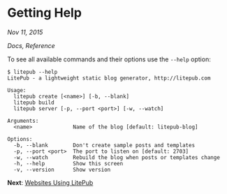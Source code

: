 # Getting Help

*Nov 11, 2015*

*Docs, Reference*

To see all available commands and their options use the `--help` option:

```
$ litepub --help
LitePub - a lightweight static blog generator, http://litepub.com

Usage:
  litepub create [<name>] [-b, --blank]
  litepub build
  litepub server [-p, --port <port>] [-w, --watch]

Arguments:
  <name>             Name of the blog [default: litepub-blog]

Options:
  -b, --blank        Don't create sample posts and templates
  -p, --port <port>  The port to listen on [default: 2703]
  -w, --watch        Rebuild the blog when posts or templates change
  -h, --help         Show this screen
  -v, --version      Show version
```

**Next**: [Websites Using LitePub](/websites-using-litepub.html)
